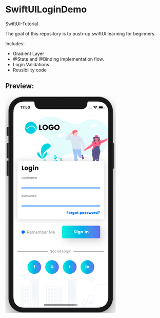 # SwiftUILoginDemo
SwiftUI-Tutorial


The goal of this repository is to push-up swiftUI learning for beginners.

Includes:
- Gradient Layer
- @State and @Binding implementation flow.
- Login Validations
- Reusibility code

Preview:
---------------------------
![Image description](https://github.com/AbhiMakadia/SwiftUILoginDemo/blob/master/SwiftUI_MVVM/Resources/Preview.png)
